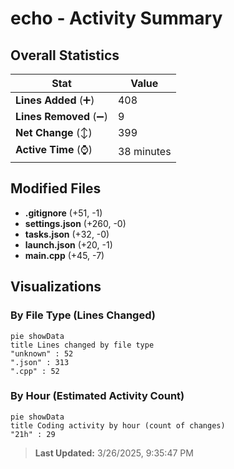 # echo - Activity Summary 

## Overall Statistics

| Stat                   | Value                                                             |
| ---------------------- | ----------------------------------------------------------------- |
| **Lines Added** (➕)   | 408                                          |
| **Lines Removed** (➖) | 9                                        |
| **Net Change** (↕)    | 399                |
| **Active Time** (⌚)   | 38 minutes |


## Modified Files
- **.gitignore** (+51, -1)
- **settings.json** (+260, -0)
- **tasks.json** (+32, -0)
- **launch.json** (+20, -1)
- **main.cpp** (+45, -7)

## Visualizations

### By File Type (Lines Changed)

```mermaid
pie showData
title Lines changed by file type
"unknown" : 52
".json" : 313
".cpp" : 52
```

### By Hour (Estimated Activity Count)

```mermaid
pie showData
title Coding activity by hour (count of changes)
"21h" : 29
```


> **Last Updated:** 3/26/2025, 9:35:47 PM